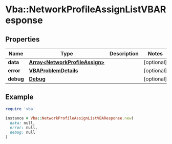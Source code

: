 # Vba::NetworkProfileAssignListVBAResponse

## Properties

| Name | Type | Description | Notes |
| ---- | ---- | ----------- | ----- |
| **data** | [**Array&lt;NetworkProfileAssign&gt;**](NetworkProfileAssign.md) |  | [optional] |
| **error** | [**VBAProblemDetails**](VBAProblemDetails.md) |  | [optional] |
| **debug** | [**Debug**](Debug.md) |  | [optional] |

## Example

```ruby
require 'vba'

instance = Vba::NetworkProfileAssignListVBAResponse.new(
  data: null,
  error: null,
  debug: null
)
```

